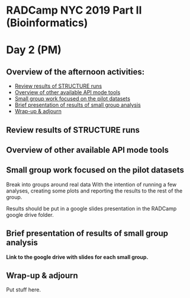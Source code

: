 # RADCamp NYC 2019 Part II (Bioinformatics)
# Day 2 (PM)

## Overview of the afternoon activities:
* [Review results of STRUCTURE runs](#review-results-of-STRUCTURE-runs)
* [Overview of other available API mode tools](#overview-of-other-available-API-mode-tools)
* [Small group work focused on the pilot datasets](#small-group-work-focused-on-the-pilot-datasets)
* [Brief presentation of results of small group analysis](#brief-presentation-of-results-of-small-group-analysis)
* [Wrap-up & adjourn](#wrap-up-&-adjourn)

## Review results of STRUCTURE runs

## Overview of other available API mode tools

## Small group work focused on the pilot datasets
Break into groups around real data With the intention of running a few analyses,
creating some plots and reporting the results to the rest of the group.

Results should be put in a google slides presentation in the RADCamp google
drive folder.

## Brief presentation of results of small group analysis
**Link to the google drive with slides for each small group.**

## Wrap-up & adjourn
Put stuff here.
